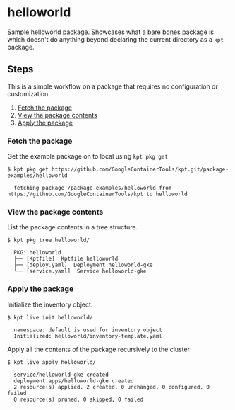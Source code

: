 # helloworld

Sample helloworld package. Showcases what a bare bones package is which
doesn't do anything beyond declaring the current directory as a `kpt` package.

## Steps

This is a simple workflow on a package that requires no configuration or
customization.

1. [Fetch the package](#fetch-the-package)
2. [View the package contents](#view-the-package-contents)
3. [Apply the package](#apply-the-package)

### Fetch the package

Get the example package on to local using `kpt pkg get`

    $ kpt pkg get https://github.com/GoogleContainerTools/kpt.git/package-examples/helloworld

      fetching package /package-examples/helloworld from https://github.com/GoogleContainerTools/kpt to helloworld

### View the package contents

List the package contents in a tree structure.

    $ kpt pkg tree helloworld/

      PKG: helloworld
      ├── [Kptfile]  Kptfile helloworld
      ├── [deploy.yaml]  Deployment helloworld-gke
      └── [service.yaml]  Service helloworld-gke

### Apply the package

Initialize the inventory object:

    $ kpt live init helloworld/

      namespace: default is used for inventory object
      Initialized: helloworld/inventory-template.yaml

Apply all the contents of the package recursively to the cluster

    $ kpt live apply helloworld/

      service/helloworld-gke created
      deployment.apps/helloworld-gke created
      2 resource(s) applied. 2 created, 0 unchanged, 0 configured, 0 failed
      0 resource(s) pruned, 0 skipped, 0 failed
